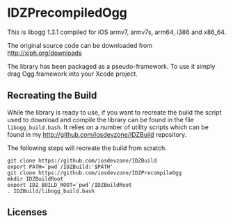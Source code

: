 IDZPrecompiledOgg
=================

This is libogg 1.3.1 compiled for iOS armv7, armv7s, arm64, i386 and x86_64.

The original source code can be downloaded from http://xiph.org/downloads 

The library has been packaged as a pseudo-framework. To use it simply drag Ogg.framework into your Xcode project.

Recreating the Build
--------------------

While the library is ready to use, if you want to recreate the build the script used to download and compile the library can be found in the file `libogg_build.bash`. It relies on a number of utility scripts which can be found in my http://github.com/iosdevzone/IDZBuild repository.

The following steps will recreate the build from scratch.

```
git clone https://github.com/iosdevzone/IDZBuild
export PATH=`pwd`/IDZBuild:'$PATH'
git clone https://github.com/iosdevzone/IDZPrecompileOgg
mkdir IDZBuildRoot
export IDZ_BUILD_ROOT=`pwd`/IDZBuildRoot
. IDZBuild/libogg_build.bash
```


Licenses
--------
